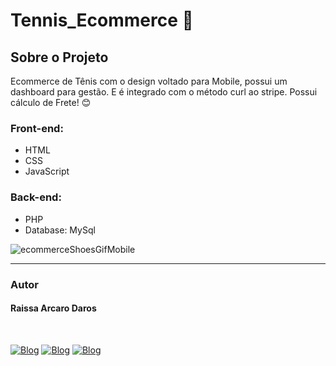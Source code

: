 # Tennis_Ecommerce 👟
<h2>Sobre o Projeto</h2>
<p>Ecommerce de Tênis com o design voltado para Mobile, possui um dashboard para gestão. E é integrado com o método curl ao stripe. Possui cálculo de Frete! 😊</p>
<h3>Front-end:</h3>
<ul>
  <li>HTML</li>
  <li>CSS</li>
  <li>JavaScript</li>
</ul>
<h3>Back-end:</h3>
<ul>
  <li>PHP</li>
  <li>Database: MySql</li>
</ul>

![ecommerceShoesGifMobile](https://user-images.githubusercontent.com/82960240/140240116-d3cb68c5-a2f7-4cfa-b117-71e28e840ece.gif)

<hr />
<h3>Autor</h3>
<h4>Raissa Arcaro Daros</h4>
<div style="display: inline_block;"><br>
   
[![Blog](https://img.shields.io/badge/Instagram-E4405F?style=for-the-badge&logo=instagram&logoColor=white)](https://www.instagram.com/raissa_dev/)
[![Blog](https://img.shields.io/badge/LinkedIn-0077B5?style=for-the-badge&logo=linkedin&logoColor=white)](https://www.linkedin.com/in/raissa-dev-69986a214/)
[![Blog](https://img.shields.io/badge/GitHub-100000?style=for-the-badge&logo=github&logoColor=white)](https://github.com/Raissadev/)  
   
</div>
